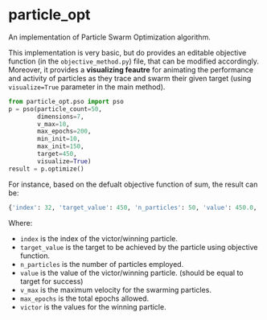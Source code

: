 # particle_opt
An implementation of Particle Swarm Optimization algorithm. 

This implementation is very basic, but do provides an editable objective function (in the `objective_method.py`) file, that can be modified accordingly. Moreover, it provides a **visualizing feautre** for animating the performance and activity of particles as they trace and swarm their given target (using `visualize=True` parameter in the main method). 

```python
from particle_opt.pso import pso
p = pso(particle_count=50, 
        dimensions=7, 
        v_max=10, 
        max_epochs=200, 
        min_init=10,
        max_init=150, 
        target=450,
        visualize=True)
result = p.optimize()
```
For instance, based on the defualt objective function of sum, the result can be:
```python
{'index': 32, 'target_value': 450, 'n_particles': 50, 'value': 450.0, 'v_max': 10, 'max_epochs': 6, 'victor': [19.0, 85.0, -4.0, 75.0, 71.0, 83.0, 121.0]}
```
Where:
* `index` is the index of the victor/winning particle.
* `target_value` is the target to be achieved by the particle using objective function.
* `n_particles` is the number of particles employed.
* `value` is the value of the victor/winning particle. (should be equal to target for success)
* `v_max` is the maximum velocity for the swarming particles.
* `max_epochs` is the total epochs allowed.
* `victor` is the values for the winning particle.
